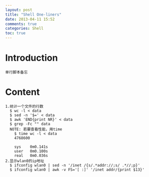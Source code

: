 ```yaml
---
layout: post
title: "Shell One-liners"
date: 2013-04-11 15:52
comments: true
categories: Shell
toc: true
---
```

# Introduction
    单行脚本备忘
<!--more-->	
# Content
    1.统计一个文件的行数
	  $ wc -l < data
	  $ sed -n '$=' < data
	  $ awk 'END{print NR}' < data
	  $ grep -Fc "" data
	  NOTE: 若要查看性能，用time
		$ time wc -l < data
		4768600
		
		sys    0m0.141s
		user   0m0.100s
		real   0m0.036s
	2.显示wlan0的ip地址
	  $ ifconfig wlan0 | sed -n '/inet /{s/.*addr://;s/ .*//;p}'
	  $ ifconfig wlan0 | awk -v FS='[ :]' '/inet addr/{print $13}'
	  
	  
